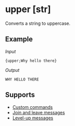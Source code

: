 # upper [str]

Converts a string to uppercase.

## Example

*Input*
```
{upper;Why hello there}
```
*Output*
```
WHY HELLO THERE
```

## Supports

* [Custom commands](/Modules/custom_commands/)
* [Join and leave messages](/Modules/join_leave_messages/)
* [Level-up messages](/Modules/levels/)
